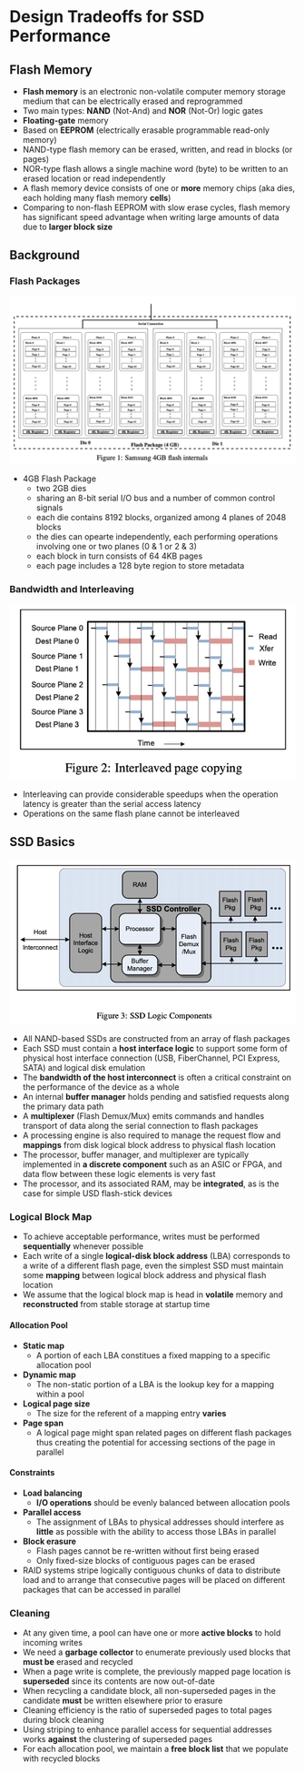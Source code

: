 # Design Tradeoffs for SSD Performance

## Flash Memory

* **Flash memory** is an electronic non-volatile computer memory storage medium that can be electrically erased and reprogrammed
* Two main types: **NAND** (Not-And) and **NOR** (Not-Or) logic gates
* **Floating-gate** memory
* Based on **EEPROM** (electrically erasable programmable read-only memory)
* NAND-type flash memory can be erased, written, and read in blocks (or pages)
* NOR-type flash allows a single machine word (byte) to be written to an erased location or read independently
* A flash memory device consists of one or **more** memory chips (aka dies, each holding many flash memory **cells**)
* Comparing to non-flash EEPROM with slow erase cycles, flash memory has significant speed advantage when writing large amounts of data due to **larger block size**

## Background

### Flash Packages

![figure_1_samsung_4gb_flash_internals](images/design-tradeoffs-for-ssd-performance/figure_1_samsung_4gb_flash_internals.png)

* 4GB Flash Package
  * two 2GB dies
  * sharing an 8-bit serial I/O bus and a number of common control signals
  * each die contains 8192 blocks, organized among 4 planes of 2048 blocks
  * the dies can opearte independently, each performing operations involving one or two planes (0 & 1 or 2 & 3)
  * each block in turn consists of 64 4KB pages
  * each page includes a 128 byte region to store metadata

### Bandwidth and Interleaving

![figure_2_interleaved_page_copying](images/design-tradeoffs-for-ssd-performance/figure_2_interleaved_page_copying.png)

* Interleaving can provide considerable speedups when the operation latency is greater than the serial access latency
* Operations on the same flash plane cannot be interleaved

## SSD Basics

![figure_3_ssd_logic_components](images/design-tradeoffs-for-ssd-performance/figure_3_ssd_logic_components.png)

* All NAND-based SSDs are constructed from an array of flash packages
* Each SSD must contain a **host interface logic** to support some form of physical host interface connection (USB, FiberChannel, PCI Express, SATA) and logical disk emulation
* The **bandwidth of the host interconnect** is often a critical constraint on the performance of the device as a whole
* An internal **buffer manager** holds pending and satisfied requests along the primary data path
* A **multiplexer** (Flash Demux/Mux) emits commands and handles transport of data along the serial connection to flash packages
* A processing engine is also required to manage the request flow and **mappings** from disk logical block address to physical flash location
* The processor, buffer manager, and multiplexer are typically implemented in **a discrete component** such as an ASIC or FPGA, and data flow between these logic elements is very fast
* The processor, and its associated RAM, may be **integrated**, as is the case for simple USD flash-stick devices

### Logical Block Map

* To achieve acceptable performance, writes must be performed **sequentially** whenever possible
* Each write of a single **logical-disk block address** (LBA) corresponds to a write of a different flash page, even the simplest SSD must maintain some **mapping** between logical block address and physical flash location
* We assume that the logical block map is head in **volatile** memory and **reconstructed** from stable storage at startup time

#### Allocation Pool

* **Static map**
  * A portion of each LBA constitues a fixed mapping to a specific allocation pool
* **Dynamic map**
  * The non-static portion of a LBA is the lookup key for a mapping within a pool
* **Logical page size**
  * The size for the referent of a mapping entry **varies**
* **Page span**
  * A logical page might span related pages on different flash packages thus creating the potential for accessing sections of the page in parallel

#### Constraints

* **Load balancing**
  * **I/O operations** should be evenly balanced between allocation pools
* **Parallel access**
  * The assignment of LBAs to physical addresses should interfere as **little** as possible with the ability to access those LBAs in parallel
* **Block erasure**
  * Flash pages cannot be re-written without first being erased
  * Only fixed-size blocks of contiguous pages can be erased
* RAID systems stripe logically contiguous chunks of data to distribute load and to arrange that consecutive pages will be placed on different packages that can be accessed in parallel

### Cleaning

* At any given time, a pool can have one or more **active blocks** to hold incoming writes
* We need a **garbage collector** to enumerate previously used blocks that **must be** erased and recycled
* When a page write is complete, the previously mapped page location is **superseded** since its contents are now out-of-date
* When recycling a candidate block, all non-superseded pages in the candidate **must** be written elsewhere prior to erasure
* Cleaning efficiency is the ratio of superseded pages to total pages during block cleaning
* Using striping to enhance parallel access for sequential addresses works **against** the clustering of superseded pages
* For each allocation pool, we maintain a **free block list** that we populate with recycled blocks